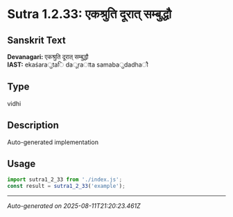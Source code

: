 # Sutra 1.2.33: एकश्रुति दूरात् सम्बुद्धौ

## Sanskrit Text
**Devanagari:** एकश्रुति दूरात् सम्बुद्धौ  
**IAST:** ekaśaraुtaि daूraाta samabaुdadhaौ

## Type
vidhi

## Description
Auto-generated implementation

## Usage
```javascript
import sutra1_2_33 from './index.js';
const result = sutra1_2_33('example');
```

---
*Auto-generated on 2025-08-11T21:20:23.461Z*
